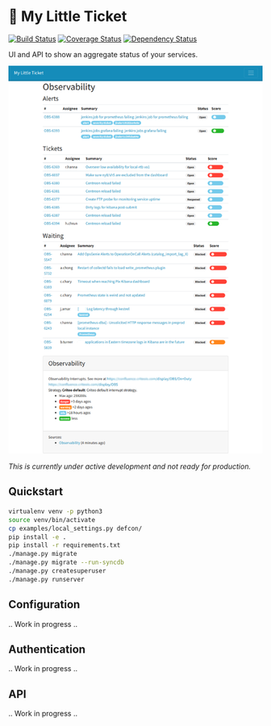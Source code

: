 # :ticket: My Little Ticket

[![Build Status](https://travis-ci.org/iksaif/my-little-ticket.svg?branch=master)](https://travis-ci.org/iksaif/my-little-ticket)
[![Coverage Status](https://coveralls.io/repos/github/iksaif/my-little-ticket/badge.svg)](https://coveralls.io/github/iksaif/my-little-ticket?branch=master)
[![Dependency Status](https://gemnasium.com/badges/github.com/iksaif/my-little-ticket.svg)](https://gemnasium.com/github.com/iksaif/my-little-ticket)

UI and API to show an aggregate status of your services.

[![My-Little-Ticket screenshot](doc/my-little-ticket.png)](doc/my-little-ticket.png)

*This is currently under active development and not ready for production.*


## Quickstart

```bash
virtualenv venv -p python3
source venv/bin/activate
cp examples/local_settings.py defcon/
pip install -e .
pip install -r requirements.txt
./manage.py migrate
./manage.py migrate --run-syncdb
./manage.py createsuperuser
./manage.py runserver
```

## Configuration

.. Work in progress ..

## Authentication

.. Work in progress ..

## API

.. Work in progress ..
